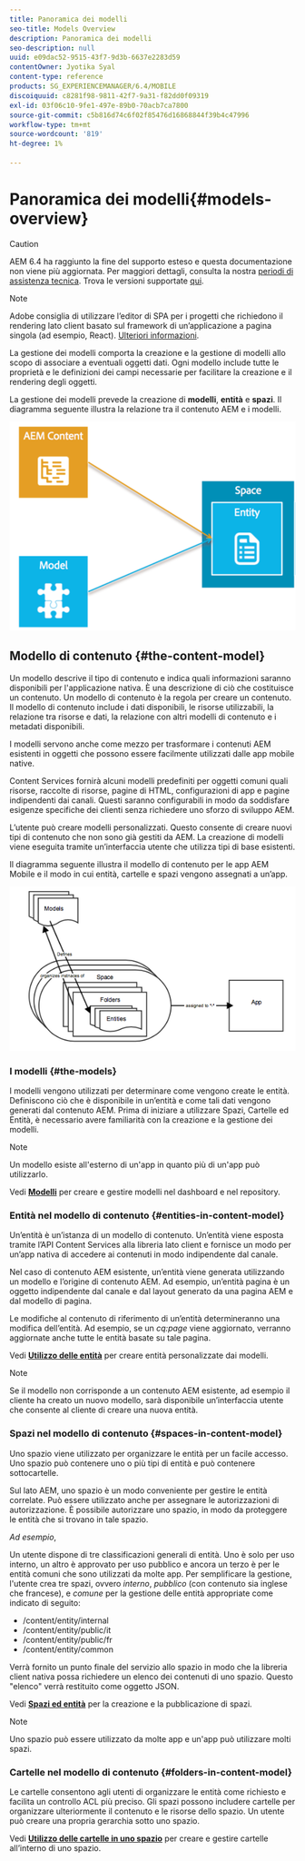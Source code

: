 ```yaml
---
title: Panoramica dei modelli
seo-title: Models Overview
description: Panoramica dei modelli
seo-description: null
uuid: e09dac52-9515-43f7-9d3b-6637e2283d59
contentOwner: Jyotika Syal
content-type: reference
products: SG_EXPERIENCEMANAGER/6.4/MOBILE
discoiquuid: c8281f98-9811-42f7-9a31-f82dd0f09319
exl-id: 03f06c10-9fe1-497e-89b0-70acb7ca7800
source-git-commit: c5b816d74c6f02f85476d16868844f39b4c47996
workflow-type: tm+mt
source-wordcount: '819'
ht-degree: 1%

---
```


# Panoramica dei modelli{#models-overview}

>[!CAUTION]
>
>AEM 6.4 ha raggiunto la fine del supporto esteso e questa documentazione non viene più aggiornata. Per maggiori dettagli, consulta la nostra [periodi di assistenza tecnica](https://helpx.adobe.com/it/support/programs/eol-matrix.html). Trova le versioni supportate [qui](https://experienceleague.adobe.com/docs/).

>[!NOTE]
>
>Adobe consiglia di utilizzare l’editor di SPA per i progetti che richiedono il rendering lato client basato sul framework di un’applicazione a pagina singola (ad esempio, React). [Ulteriori informazioni](/help/sites-developing/spa-overview.md).

La gestione dei modelli comporta la creazione e la gestione di modelli allo scopo di associare a eventuali oggetti dati. Ogni modello include tutte le proprietà e le definizioni dei campi necessarie per facilitare la creazione e il rendering degli oggetti.

La gestione dei modelli prevede la creazione di **modelli**, **entità** e **spazi**. Il diagramma seguente illustra la relazione tra il contenuto AEM e i modelli.

![chlimage_1-81](assets/chlimage_1-81.png)

## Modello di contenuto {#the-content-model}

Un modello descrive il tipo di contenuto e indica quali informazioni saranno disponibili per l&#39;applicazione nativa. È una descrizione di ciò che costituisce un contenuto. Un modello di contenuto è la regola per creare un contenuto. Il modello di contenuto include i dati disponibili, le risorse utilizzabili, la relazione tra risorse e dati, la relazione con altri modelli di contenuto e i metadati disponibili.

I modelli servono anche come mezzo per trasformare i contenuti AEM esistenti in oggetti che possono essere facilmente utilizzati dalle app mobile native.

Content Services fornirà alcuni modelli predefiniti per oggetti comuni quali risorse, raccolte di risorse, pagine di HTML, configurazioni di app e pagine indipendenti dai canali. Questi saranno configurabili in modo da soddisfare esigenze specifiche dei clienti senza richiedere uno sforzo di sviluppo AEM.

L’utente può creare modelli personalizzati. Questo consente di creare nuovi tipi di contenuto che non sono già gestiti da AEM. La creazione di modelli viene eseguita tramite un’interfaccia utente che utilizza tipi di base esistenti.

Il diagramma seguente illustra il modello di contenuto per le app AEM Mobile e il modo in cui entità, cartelle e spazi vengono assegnati a un’app.

![chlimage_1-82](assets/chlimage_1-82.png)

### I modelli {#the-models}

I modelli vengono utilizzati per determinare come vengono create le entità. Definiscono ciò che è disponibile in un’entità e come tali dati vengono generati dal contenuto AEM. Prima di iniziare a utilizzare Spazi, Cartelle ed Entità, è necessario avere familiarità con la creazione e la gestione dei modelli.

>[!NOTE]
>
>Un modello esiste all&#39;esterno di un&#39;app in quanto più di un&#39;app può utilizzarlo.

Vedi **[Modelli](/help/mobile/administer-mobile-apps.md)** per creare e gestire modelli nel dashboard e nel repository.

### Entità nel modello di contenuto {#entities-in-content-model}

Un’entità è un’istanza di un modello di contenuto. Un’entità viene esposta tramite l’API Content Services alla libreria lato client e fornisce un modo per un’app nativa di accedere ai contenuti in modo indipendente dal canale.

Nel caso di contenuto AEM esistente, un’entità viene generata utilizzando un modello e l’origine di contenuto AEM. Ad esempio, un’entità pagina è un oggetto indipendente dal canale e dal layout generato da una pagina AEM e dal modello di pagina.

Le modifiche al contenuto di riferimento di un’entità determineranno una modifica dell’entità. Ad esempio, se un *cq:page* viene aggiornato, verranno aggiornate anche tutte le entità basate su tale pagina.

Vedi **[Utilizzo delle entità](/help/mobile/spaces-and-entities.md)** per creare entità personalizzate dai modelli.

>[!NOTE]
>
>Se il modello non corrisponde a un contenuto AEM esistente, ad esempio il cliente ha creato un nuovo modello, sarà disponibile un’interfaccia utente che consente al cliente di creare una nuova entità.

### Spazi nel modello di contenuto {#spaces-in-content-model}

Uno spazio viene utilizzato per organizzare le entità per un facile accesso. Uno spazio può contenere uno o più tipi di entità e può contenere sottocartelle.

Sul lato AEM, uno spazio è un modo conveniente per gestire le entità correlate. Può essere utilizzato anche per assegnare le autorizzazioni di autorizzazione. È possibile autorizzare uno spazio, in modo da proteggere le entità che si trovano in tale spazio.

*Ad esempio*,

Un utente dispone di tre classificazioni generali di entità. Uno è solo per uso interno, un altro è approvato per uso pubblico e ancora un terzo è per le entità comuni che sono utilizzati da molte app. Per semplificare la gestione, l&#39;utente crea tre spazi, ovvero *interno*, *pubblico* (con contenuto sia inglese che francese), e *comune* per la gestione delle entità appropriate come indicato di seguito:

* /content/entity/internal
* /content/entity/public/it
* /content/entity/public/fr
* /content/entity/common

Verrà fornito un punto finale del servizio allo spazio in modo che la libreria client nativa possa richiedere un elenco dei contenuti di uno spazio. Questo &quot;elenco&quot; verrà restituito come oggetto JSON.

Vedi **[Spazi ed entità](/help/mobile/spaces-and-entities.md)** per la creazione e la pubblicazione di spazi.

>[!NOTE]
>
>Uno spazio può essere utilizzato da molte app e un&#39;app può utilizzare molti spazi.

### Cartelle nel modello di contenuto {#folders-in-content-model}

Le cartelle consentono agli utenti di organizzare le entità come richiesto e facilita un controllo ACL più preciso. Gli spazi possono includere cartelle per organizzare ulteriormente il contenuto e le risorse dello spazio. Un utente può creare una propria gerarchia sotto uno spazio.

Vedi **[Utilizzo delle cartelle in uno spazio](/help/mobile/spaces-and-entities.md)** per creare e gestire cartelle all’interno di uno spazio.
